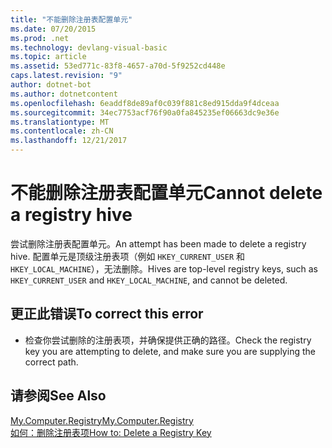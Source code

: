 ```yaml
---
title: "不能删除注册表配置单元"
ms.date: 07/20/2015
ms.prod: .net
ms.technology: devlang-visual-basic
ms.topic: article
ms.assetid: 53ed771c-83f8-4657-a70d-5f9252cd448e
caps.latest.revision: "9"
author: dotnet-bot
ms.author: dotnetcontent
ms.openlocfilehash: 6eaddf8de89af0c039f881c8ed915dda9f4dceaa
ms.sourcegitcommit: 34ec7753acf76f90a0fa845235ef06663dc9e36e
ms.translationtype: MT
ms.contentlocale: zh-CN
ms.lasthandoff: 12/21/2017
---
```

# <a name="cannot-delete-a-registry-hive"></a><span data-ttu-id="2c08b-102">不能删除注册表配置单元</span><span class="sxs-lookup"><span data-stu-id="2c08b-102">Cannot delete a registry hive</span></span>
<span data-ttu-id="2c08b-103">尝试删除注册表配置单元。</span><span class="sxs-lookup"><span data-stu-id="2c08b-103">An attempt has been made to delete a registry hive.</span></span> <span data-ttu-id="2c08b-104">配置单元是顶级注册表项（例如 `HKEY_CURRENT_USER` 和 `HKEY_LOCAL_MACHINE`），无法删除。</span><span class="sxs-lookup"><span data-stu-id="2c08b-104">Hives are top-level registry keys, such as `HKEY_CURRENT_USER` and `HKEY_LOCAL_MACHINE`, and cannot be deleted.</span></span>  
  
## <a name="to-correct-this-error"></a><span data-ttu-id="2c08b-105">更正此错误</span><span class="sxs-lookup"><span data-stu-id="2c08b-105">To correct this error</span></span>  
  
-   <span data-ttu-id="2c08b-106">检查你尝试删除的注册表项，并确保提供正确的路径。</span><span class="sxs-lookup"><span data-stu-id="2c08b-106">Check the registry key you are attempting to delete, and make sure you are supplying the correct path.</span></span>  
  
## <a name="see-also"></a><span data-ttu-id="2c08b-107">请参阅</span><span class="sxs-lookup"><span data-stu-id="2c08b-107">See Also</span></span>  
 [<span data-ttu-id="2c08b-108">My.Computer.Registry</span><span class="sxs-lookup"><span data-stu-id="2c08b-108">My.Computer.Registry</span></span>](xref:Microsoft.VisualBasic.MyServices.RegistryProxy)  
 [<span data-ttu-id="2c08b-109">如何：删除注册表项</span><span class="sxs-lookup"><span data-stu-id="2c08b-109">How to: Delete a Registry Key</span></span>](../../visual-basic/developing-apps/programming/computer-resources/how-to-delete-a-registry-key.md)
